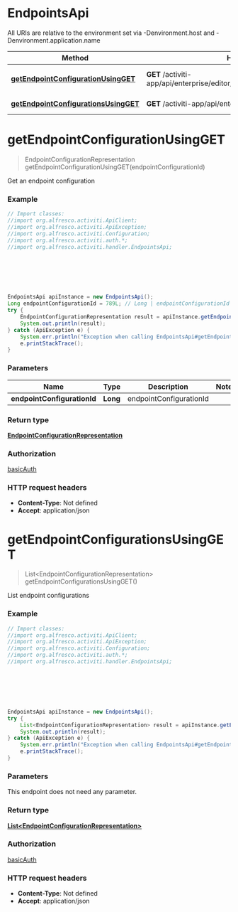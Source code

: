 # EndpointsApi

All URIs are relative to the environment set via -Denvironment.host and -Denvironment.application.name

Method | HTTP request | Description
------------- | ------------- | -------------
[**getEndpointConfigurationUsingGET**](EndpointsApi.md#getEndpointConfigurationUsingGET) | **GET** /activiti-app/api/enterprise/editor/endpoints/{endpointConfigurationId} | Get an endpoint configuration
[**getEndpointConfigurationsUsingGET**](EndpointsApi.md#getEndpointConfigurationsUsingGET) | **GET** /activiti-app/api/enterprise/editor/endpoints | List endpoint configurations

<a name="getEndpointConfigurationUsingGET"></a>
# **getEndpointConfigurationUsingGET**
> EndpointConfigurationRepresentation getEndpointConfigurationUsingGET(endpointConfigurationId)

Get an endpoint configuration

### Example
```java
// Import classes:
//import org.alfresco.activiti.ApiClient;
//import org.alfresco.activiti.ApiException;
//import org.alfresco.activiti.Configuration;
//import org.alfresco.activiti.auth.*;
//import org.alfresco.activiti.handler.EndpointsApi;







EndpointsApi apiInstance = new EndpointsApi();
Long endpointConfigurationId = 789L; // Long | endpointConfigurationId
try {
    EndpointConfigurationRepresentation result = apiInstance.getEndpointConfigurationUsingGET(endpointConfigurationId);
    System.out.println(result);
} catch (ApiException e) {
    System.err.println("Exception when calling EndpointsApi#getEndpointConfigurationUsingGET");
    e.printStackTrace();
}
```

### Parameters

Name | Type | Description  | Notes
------------- | ------------- | ------------- | -------------
 **endpointConfigurationId** | **Long**| endpointConfigurationId |

### Return type

[**EndpointConfigurationRepresentation**](EndpointConfigurationRepresentation.md)

### Authorization

[basicAuth](../README.md#basicAuth)

### HTTP request headers

 - **Content-Type**: Not defined
 - **Accept**: application/json

<a name="getEndpointConfigurationsUsingGET"></a>
# **getEndpointConfigurationsUsingGET**
> List&lt;EndpointConfigurationRepresentation&gt; getEndpointConfigurationsUsingGET()

List endpoint configurations

### Example
```java
// Import classes:
//import org.alfresco.activiti.ApiClient;
//import org.alfresco.activiti.ApiException;
//import org.alfresco.activiti.Configuration;
//import org.alfresco.activiti.auth.*;
//import org.alfresco.activiti.handler.EndpointsApi;







EndpointsApi apiInstance = new EndpointsApi();
try {
    List<EndpointConfigurationRepresentation> result = apiInstance.getEndpointConfigurationsUsingGET();
    System.out.println(result);
} catch (ApiException e) {
    System.err.println("Exception when calling EndpointsApi#getEndpointConfigurationsUsingGET");
    e.printStackTrace();
}
```

### Parameters
This endpoint does not need any parameter.

### Return type

[**List&lt;EndpointConfigurationRepresentation&gt;**](EndpointConfigurationRepresentation.md)

### Authorization

[basicAuth](../README.md#basicAuth)

### HTTP request headers

 - **Content-Type**: Not defined
 - **Accept**: application/json

